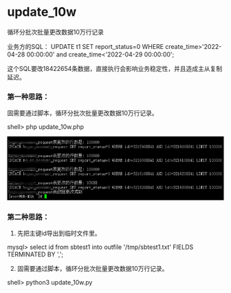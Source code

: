 # update_10w
循环分批次批量更改数据10万行记录

业务方的SQL：
UPDATE t1 SET report_status=0 WHERE create_time>'2022-04-28 00:00:00' and  create_time<'2022-04-29 00:00:00';

这个SQL要改18422654条数据，直接执行会影响业务稳定性，并且造成主从复制延迟。

### 第一种思路：
固需要通过脚本，循环分批次批量更改数据10万行记录。

shell> php update_10w.php

![image](https://raw.githubusercontent.com/hcymysql/update_10w/main/update_10w.png)

### 第二种思路：

1. 先把主键id导出到临时文件里。

mysql> select id from sbtest1 into outfile '/tmp/sbtest1.txt' FIELDS TERMINATED BY ',';

2. 固需要通过脚本，循环分批次批量更改数据10万行记录。

shell> python3 update_10w.py

